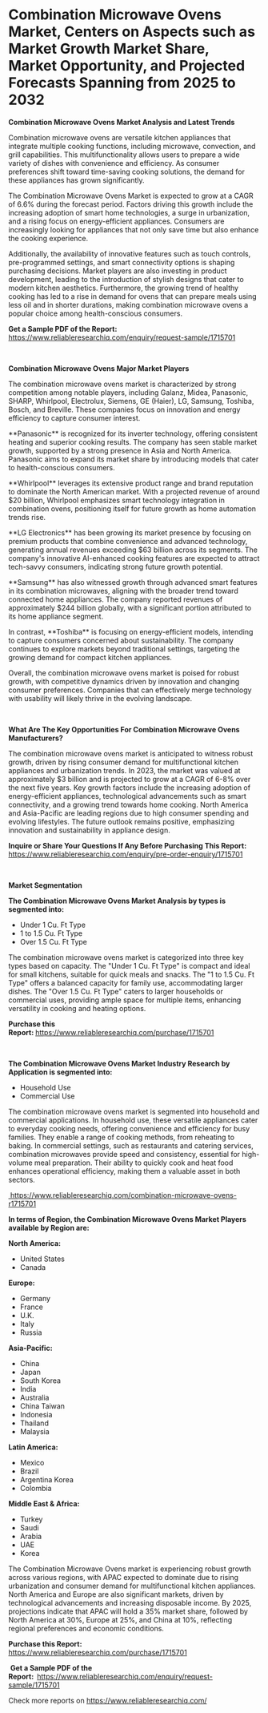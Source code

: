 <p><h1>Combination Microwave Ovens Market, Centers on Aspects such as Market Growth Market Share, Market Opportunity, and Projected Forecasts Spanning from 2025 to 2032</h1></p><p><strong>Combination Microwave Ovens Market Analysis and Latest Trends</strong></p>
<p><p>Combination microwave ovens are versatile kitchen appliances that integrate multiple cooking functions, including microwave, convection, and grill capabilities. This multifunctionality allows users to prepare a wide variety of dishes with convenience and efficiency. As consumer preferences shift toward time-saving cooking solutions, the demand for these appliances has grown significantly.</p><p>The Combination Microwave Ovens Market is expected to grow at a CAGR of 6.6% during the forecast period. Factors driving this growth include the increasing adoption of smart home technologies, a surge in urbanization, and a rising focus on energy-efficient appliances. Consumers are increasingly looking for appliances that not only save time but also enhance the cooking experience.</p><p>Additionally, the availability of innovative features such as touch controls, pre-programmed settings, and smart connectivity options is shaping purchasing decisions. Market players are also investing in product development, leading to the introduction of stylish designs that cater to modern kitchen aesthetics. Furthermore, the growing trend of healthy cooking has led to a rise in demand for ovens that can prepare meals using less oil and in shorter durations, making combination microwave ovens a popular choice among health-conscious consumers.</p></p>
<p><strong>Get a Sample PDF of the Report:&nbsp;</strong> <a href="https://www.reliableresearchiq.com/enquiry/request-sample/1715701?utm_campaign=2463&utm_medium=2&utm_source=Github&utm_content=ia&utm_term=09042025&utm_id=combination-microwave-ovens">https://www.reliableresearchiq.com/enquiry/request-sample/1715701</a></p>
<p>&nbsp;</p>
<p><strong>Combination Microwave Ovens Major Market Players</strong></p>
<p><p>The combination microwave ovens market is characterized by strong competition among notable players, including Galanz, Midea, Panasonic, SHARP, Whirlpool, Electrolux, Siemens, GE (Haier), LG, Samsung, Toshiba, Bosch, and Breville. These companies focus on innovation and energy efficiency to capture consumer interest.</p><p>**Panasonic** is recognized for its inverter technology, offering consistent heating and superior cooking results. The company has seen stable market growth, supported by a strong presence in Asia and North America. Panasonic aims to expand its market share by introducing models that cater to health-conscious consumers.</p><p>**Whirlpool** leverages its extensive product range and brand reputation to dominate the North American market. With a projected revenue of around $20 billion, Whirlpool emphasizes smart technology integration in combination ovens, positioning itself for future growth as home automation trends rise.</p><p>**LG Electronics** has been growing its market presence by focusing on premium products that combine convenience and advanced technology, generating annual revenues exceeding $63 billion across its segments. The company's innovative AI-enhanced cooking features are expected to attract tech-savvy consumers, indicating strong future growth potential.</p><p>**Samsung** has also witnessed growth through advanced smart features in its combination microwaves, aligning with the broader trend toward connected home appliances. The company reported revenues of approximately $244 billion globally, with a significant portion attributed to its home appliance segment.</p><p>In contrast, **Toshiba** is focusing on energy-efficient models, intending to capture consumers concerned about sustainability. The company continues to explore markets beyond traditional settings, targeting the growing demand for compact kitchen appliances.</p><p>Overall, the combination microwave ovens market is poised for robust growth, with competitive dynamics driven by innovation and changing consumer preferences. Companies that can effectively merge technology with usability will likely thrive in the evolving landscape.</p></p>
<p>&nbsp;</p>
<p><strong>What Are The Key Opportunities For Combination Microwave Ovens Manufacturers?</strong></p>
<p><p>The combination microwave ovens market is anticipated to witness robust growth, driven by rising consumer demand for multifunctional kitchen appliances and urbanization trends. In 2023, the market was valued at approximately $3 billion and is projected to grow at a CAGR of 6-8% over the next five years. Key growth factors include the increasing adoption of energy-efficient appliances, technological advancements such as smart connectivity, and a growing trend towards home cooking. North America and Asia-Pacific are leading regions due to high consumer spending and evolving lifestyles. The future outlook remains positive, emphasizing innovation and sustainability in appliance design.</p></p>
<p><strong>Inquire or Share Your Questions If Any Before Purchasing This Report:</strong> <a href="https://www.reliableresearchiq.com/enquiry/pre-order-enquiry/1715701?utm_campaign=2463&utm_medium=2&utm_source=Github&utm_content=ia&utm_term=09042025&utm_id=combination-microwave-ovens">https://www.reliableresearchiq.com/enquiry/pre-order-enquiry/1715701</a></p>
<p>&nbsp;</p>
<p><strong>Market Segmentation</strong></p>
<p><strong>The Combination Microwave Ovens Market Analysis by types is segmented into:</strong></p>
<p><ul><li>Under 1 Cu. Ft Type</li><li>1 to 1.5 Cu. Ft Type</li><li>Over 1.5 Cu. Ft Type</li></ul></p>
<p><p>The combination microwave ovens market is categorized into three key types based on capacity. The "Under 1 Cu. Ft Type" is compact and ideal for small kitchens, suitable for quick meals and snacks. The "1 to 1.5 Cu. Ft Type" offers a balanced capacity for family use, accommodating larger dishes. The "Over 1.5 Cu. Ft Type" caters to larger households or commercial uses, providing ample space for multiple items, enhancing versatility in cooking and heating options.</p></p>
<p><strong>Purchase this Report:&nbsp;</strong><a href="https://www.reliableresearchiq.com/purchase/1715701?utm_campaign=2463&utm_medium=2&utm_source=Github&utm_content=ia&utm_term=09042025&utm_id=combination-microwave-ovens">https://www.reliableresearchiq.com/purchase/1715701</a></p>
<p>&nbsp;</p>
<p><strong>The Combination Microwave Ovens Market Industry Research by Application is segmented into:</strong></p>
<p><ul><li>Household Use</li><li>Commercial Use</li></ul></p>
<p><p>The combination microwave ovens market is segmented into household and commercial applications. In household use, these versatile appliances cater to everyday cooking needs, offering convenience and efficiency for busy families. They enable a range of cooking methods, from reheating to baking. In commercial settings, such as restaurants and catering services, combination microwaves provide speed and consistency, essential for high-volume meal preparation. Their ability to quickly cook and heat food enhances operational efficiency, making them a valuable asset in both sectors.</p></p>
<p><a href="https://www.reliableresearchiq.com/combination-microwave-ovens-r1715701?utm_campaign=2463&utm_medium=2&utm_source=Github&utm_content=ia&utm_term=09042025&utm_id=combination-microwave-ovens">&nbsp;https://www.reliableresearchiq.com/combination-microwave-ovens-r1715701</a></p>
<p><strong>In terms of Region, the Combination Microwave Ovens Market Players available by Region are:</strong></p>
<p>
    <p> <strong> North America: </strong>
        <ul>
            <li>United States</li>
            <li>Canada</li>
        </ul>
        </p> 
    <p> <strong> Europe: </strong>
        <ul>
            <li>Germany</li>
            <li>France</li>
            <li>U.K.</li>
            <li>Italy</li>
            <li>Russia</li>
        </ul>
        </p> 
    <p> <strong> Asia-Pacific: </strong>
        <ul>
            <li>China</li>
            <li>Japan</li>
            <li>South Korea</li>
            <li>India</li>
            <li>Australia</li>
            <li>China Taiwan</li>
            <li>Indonesia</li>
            <li>Thailand</li>
            <li>Malaysia</li>
        </ul>
        </p> 
    <p> <strong> Latin America: </strong>
        <ul>
            <li>Mexico</li>
            <li>Brazil</li>
            <li>Argentina Korea</li>
            <li>Colombia</li>
        </ul>
        </p> 
    <p> <strong> Middle East & Africa: </strong>
        <ul>
            <li>Turkey</li>
            <li>Saudi</li>
            <li>Arabia</li>
            <li>UAE</li>
            <li>Korea</li>
        </ul>
    </p>
    </p>
<p><p>The Combination Microwave Ovens market is experiencing robust growth across various regions, with APAC expected to dominate due to rising urbanization and consumer demand for multifunctional kitchen appliances. North America and Europe are also significant markets, driven by technological advancements and increasing disposable income. By 2025, projections indicate that APAC will hold a 35% market share, followed by North America at 30%, Europe at 25%, and China at 10%, reflecting regional preferences and economic conditions.</p></p>
<p><strong>Purchase this Report: </strong><a href="https://www.reliableresearchiq.com/purchase/1715701?utm_campaign=2463&utm_medium=2&utm_source=Github&utm_content=ia&utm_term=09042025&utm_id=combination-microwave-ovens">https://www.reliableresearchiq.com/purchase/1715701</a></p>
<p>&nbsp;<strong>Get a Sample PDF of the Report:&nbsp;&nbsp;</strong><a href="https://www.reliableresearchiq.com/enquiry/request-sample/1715701?utm_campaign=2463&utm_medium=2&utm_source=Github&utm_content=ia&utm_term=09042025&utm_id=combination-microwave-ovens">https://www.reliableresearchiq.com/enquiry/request-sample/1715701</a></p>
<p><strong></strong></p>
<p>Check more reports on <a href="https://www.reliableresearchiq.com/?utm_campaign=2463&utm_medium=2&utm_source=Github&utm_content=ia&utm_term=09042025&utm_id=combination-microwave-ovens">https://www.reliableresearchiq.com/</a></p>